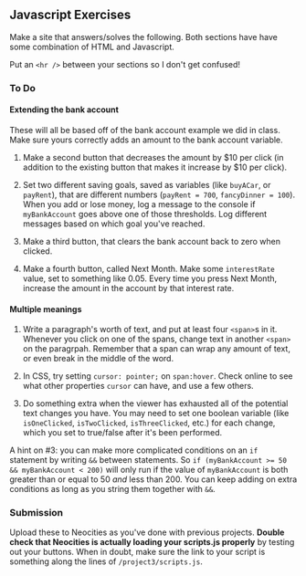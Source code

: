 ## Javascript Exercises

Make a site that answers/solves the following. Both sections have have some combination of HTML and Javascript.

Put an `<hr />` between your sections so I don't get confused!

### To Do

#### Extending the bank account

These will all be based off of the bank account example we did in class. Make sure yours correctly adds an amount to the bank account variable.

1. Make a second button that decreases the amount by $10 per click (in addition to the existing button that makes it increase by $10 per click).

2. Set two different saving goals, saved as variables (like `buyACar`, or `payRent`), that are different numbers (`payRent = 700`, `fancyDinner = 100`). When you add or lose money, log a message to the console if `myBankAccount` goes above one of those thresholds. Log different messages based on which goal you've reached.

3. Make a third button, that clears the bank account back to zero when clicked.

4. Make a fourth button, called Next Month. Make some `interestRate` value, set to something like 0.05. Every time you press Next Month, increase the amount in the account by that interest rate.

#### Multiple meanings

1. Write a paragraph's worth of text, and put at least four `<span>`s in it. Whenever you click on one of the spans, change text in another `<span>` on the paragrpah. Remember that a span can wrap any amount of text, or even break in the middle of the word.

2. In CSS, try setting `cursor: pointer;` on `span:hover`. Check online to see what other properties `cursor` can have, and use a few others.

3. Do something extra when the viewer has exhausted all of the potential text changes you have. You may need to set one boolean variable (like `isOneClicked`, `isTwoClicked`, `isThreeClicked`, etc.) for each change, which you set to true/false after it's been performed.

A hint on #3: you can make more complicated conditions on an `if` statement by writing `&&` between statements. So `if (myBankAccount >= 50 && myBankAccount < 200)` will only run if the value of `myBankAccount` is both greater than or equal to 50 *and* less than 200. You can keep adding on extra conditions as long as you string them together with `&&`.

### Submission

Upload these to Neocities as you've done with previous projects. **Double check that Neocities is actually loading your scripts.js properly** by testing out your buttons. When in doubt, make sure the link to your script is something along the lines of `/project3/scripts.js`.
